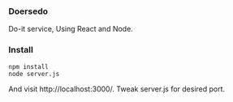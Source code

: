### Doersedo
Do-it service, Using React and Node.

### Install
```
npm install
node server.js
```
And visit http://localhost:3000/. Tweak server.js for desired port.